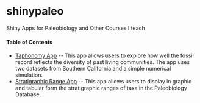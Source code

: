 # shinypaleo
Shiny Apps for Paleobiology and Other Courses I teach

#### Table of Contents
* [Taphonomy App](taphonomy/README.md) -- This app allows users to explore how well the fossil record reflects the diversity of past living communities. The app uses two datasets from Southern California and a simple numerical simulation.
* [Stratigraphic Range App](stratRange/README.md) -- This app allows users to display in graphic and tabular form the stratigraphic ranges of taxa in the Paleobiology Database.